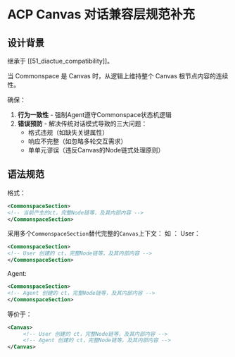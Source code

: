 # ACP Canvas 对话兼容层规范补充
## 设计背景  

继承于 [[51_diactue_compatibility]]。

当 Commonspace 是 Canvas 时，从逻辑上维持整个 Canvas 根节点内容的连续性。

确保：
1. **行为一致性** - 强制Agent遵守Commonspace状态机逻辑
2. **错误预防** - 解决传统对话模式导致的三大问题： 
   - 格式违规（如缺失关键属性）  
   - 响应不完整（如忽略多轮交互需求）  
   - 单单元谬误（违反Canvas的Node链式处理原则）  

## 语法规范  

格式：

``````xml
<CommonspaceSection>
<!-- 当前产生的ct，完整Node链等，及其内部内容 -->
</CommonspaceSection>
``````

采用多个`CommonspaceSection`替代完整的`Canvas`上下文：
如 ：
User：

``````xml
<CommonspaceSection>
<!-- User 创建的 ct，完整Node链等，及其内部内容 -->
</CommonspaceSection>
``````
 
Agent: 

``````xml
<CommonspaceSection>
<!-- Agent 创建的 ct，完整Node链等，及其内部内容 -->
</CommonspaceSection>
``````

等价于：

```xml
<Canvas>
     <!-- User 创建的 ct，完整Node链等，及其内部内容 -->
     <!-- Agent 创建的 ct，完整Node链等，及其内部内容 -->
</Canvas>
```
